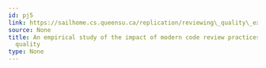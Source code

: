 ```yaml
---
id: pj5
link: https://sailhome.cs.queensu.ca/replication/reviewing\_quality\_ext/
source: None
title: An empirical study of the impact of modern code review practices on software
  quality
type: None
---
```

